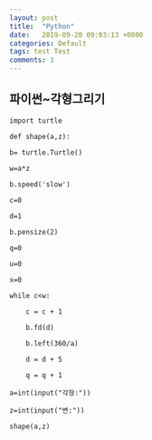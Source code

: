 ```yaml
---
layout: post
title:  "Python"
date:   2019-09-20 09:03:13 +0800
categories: Default
tags: test Test
comments: 1
---
```

## 파이썬~각형그리기
    import turtle

    def shape(a,z):

    b= turtle.Turtle()
    
    w=a*z
    
    b.speed('slow')
    
    c=0
    
    d=1
    
    b.pensize(2)
    
    q=0
    
    u=0
    
    x=0
    
    while c<w:
    
        c = c + 1
        
        b.fd(d)
        
        b.left(360/a)
        
        d = d + 5
        
        q = q + 1

    a=int(input("각형:"))

    z=int(input("변:"))

    shape(a,z)



[jekyll-docs]: https://jekyllrb.com/docs/home
[jekyll-gh]:   https://github.com/jekyll/jekyll
[jekyll-talk]: https://talk.jekyllrb.com/

